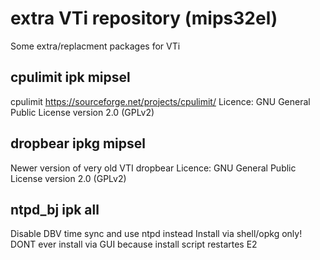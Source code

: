 # extra VTi repository (mips32el)
Some extra/replacment packages for VTi

## cpulimit ipk mipsel
cpulimit https://sourceforge.net/projects/cpulimit/
Licence: GNU General Public License version 2.0 (GPLv2)


## dropbear ipkg mipsel
Newer version of very old VTI dropbear
Licence: GNU General Public License version 2.0 (GPLv2)


## ntpd_bj ipk all
Disable DBV time sync and use ntpd instead
Install via shell/opkg only! DONT ever install via GUI because install script restartes E2

